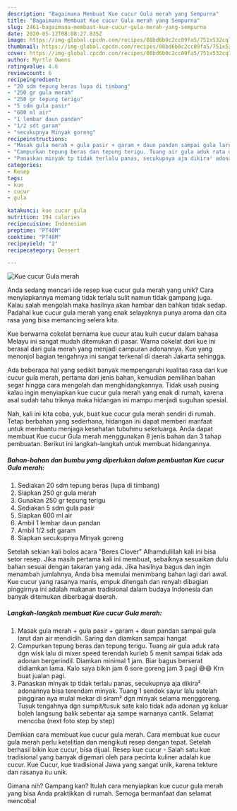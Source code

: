 ```yaml
---
description: "Bagaimana Membuat Kue cucur Gula merah yang Sempurna"
title: "Bagaimana Membuat Kue cucur Gula merah yang Sempurna"
slug: 2461-bagaimana-membuat-kue-cucur-gula-merah-yang-sempurna
date: 2020-05-12T08:08:27.835Z
image: https://img-global.cpcdn.com/recipes/08bd6b0c2cc09fa5/751x532cq70/kue-cucur-gula-merah-foto-resep-utama.jpg
thumbnail: https://img-global.cpcdn.com/recipes/08bd6b0c2cc09fa5/751x532cq70/kue-cucur-gula-merah-foto-resep-utama.jpg
cover: https://img-global.cpcdn.com/recipes/08bd6b0c2cc09fa5/751x532cq70/kue-cucur-gula-merah-foto-resep-utama.jpg
author: Myrtle Owens
ratingvalue: 4.6
reviewcount: 6
recipeingredient:
- "20 sdm tepung beras lupa di timbang"
- "250 gr gula merah"
- "250 gr tepung terigu"
- "5 sdm gula pasir"
- "600 ml air"
- "1 lembar daun pandan"
- "1/2 sdt garam"
- "secukupnya Minyak goreng"
recipeinstructions:
- "Masak gula merah + gula pasir + garam + daun pandan sampai gula larut dan air mendidih. Saring dan diamkan sampai hangat"
- "Campurkan tepung beras dan tepung terigu. Tuang air gula aduk rata dgn wisk lalu di mixer speed terendah kurleb 5 menit sampai tidak ada adonan bergerindil. Diamkan minimal 1 jam. Biar bagus berserat didiamkan lama. Kalo saya bikin jam 6 sore goreng jam 3 pagi 😅😄 Krn buat jualan pagi."
- "Panaskan minyak tp tidak terlalu panas, secukupnya aja dikira² adonannya bisa terendam minyak. Tuang 1 sendok sayur lalu setelah pinggiran nya mulai mekar di siram² dgn minyak selama menggoreng. Tusuk tengahnya dgn sumpit/tusuk sate kalo tidak ada adonan yg keluar boleh langsung balik sebentar aja sampe warnanya cantik. Selamat mencoba (next foto step by step)"
categories:
- Resep
tags:
- kue
- cucur
- gula

katakunci: kue cucur gula 
nutrition: 194 calories
recipecuisine: Indonesian
preptime: "PT40M"
cooktime: "PT48M"
recipeyield: "2"
recipecategory: Dessert

---
```



![Kue cucur Gula merah](https://img-global.cpcdn.com/recipes/08bd6b0c2cc09fa5/751x532cq70/kue-cucur-gula-merah-foto-resep-utama.jpg)

Anda sedang mencari ide resep kue cucur gula merah yang unik? Cara menyiapkannya memang tidak terlalu sulit namun tidak gampang juga. Kalau salah mengolah maka hasilnya akan hambar dan bahkan tidak sedap. Padahal kue cucur gula merah yang enak selayaknya punya aroma dan cita rasa yang bisa memancing selera kita.

Kue berwarna cokelat bernama kue cucur atau kuih cucur dalam bahasa Melayu ini sangat mudah ditemukan di pasar. Warna cokelat dari kue ini berasal dari gula merah yang menjadi campuran adonannya. Kue yang menonjol bagian tengahnya ini sangat terkenal di daerah Jakarta sehingga.

Ada beberapa hal yang sedikit banyak mempengaruhi kualitas rasa dari kue cucur gula merah, pertama dari jenis bahan, kemudian pemilihan bahan segar hingga cara mengolah dan menghidangkannya. Tidak usah pusing kalau ingin menyiapkan kue cucur gula merah yang enak di rumah, karena asal sudah tahu triknya maka hidangan ini mampu menjadi suguhan spesial.


Nah, kali ini kita coba, yuk, buat kue cucur gula merah sendiri di rumah. Tetap berbahan yang sederhana, hidangan ini dapat memberi manfaat untuk membantu menjaga kesehatan tubuhmu sekeluarga. Anda dapat membuat Kue cucur Gula merah menggunakan 8 jenis bahan dan 3 tahap pembuatan. Berikut ini langkah-langkah untuk membuat hidangannya.

<!--inarticleads1-->

##### Bahan-bahan dan bumbu yang diperlukan dalam pembuatan Kue cucur Gula merah:

1. Sediakan 20 sdm tepung beras (lupa di timbang)
1. Siapkan 250 gr gula merah
1. Gunakan 250 gr tepung terigu
1. Sediakan 5 sdm gula pasir
1. Siapkan 600 ml air
1. Ambil 1 lembar daun pandan
1. Ambil 1/2 sdt garam
1. Siapkan secukupnya Minyak goreng


Setelah sekian kali bolos acara &#34;Beres Clover&#34; Alhamdulillah kali ini bisa setor resep. Jika masih pertama kali ini membuat, sebaiknya sesuaikan dulu bahan sesuai dengan takaran yang ada. Jika hasilnya bagus dan ingin menambah jumlahnya, Anda bisa memulai menimbang bahan lagi dari awal. Kue cucur yang rasanya manis, empuk ditengah dan renyah dibagian pinggirnya ini adalah makanan tradisional dalam budaya Indonesia dan banyak ditemukan diberbagai daerah. 

<!--inarticleads2-->

##### Langkah-langkah membuat Kue cucur Gula merah:

1. Masak gula merah + gula pasir + garam + daun pandan sampai gula larut dan air mendidih. Saring dan diamkan sampai hangat
1. Campurkan tepung beras dan tepung terigu. Tuang air gula aduk rata dgn wisk lalu di mixer speed terendah kurleb 5 menit sampai tidak ada adonan bergerindil. Diamkan minimal 1 jam. Biar bagus berserat didiamkan lama. Kalo saya bikin jam 6 sore goreng jam 3 pagi 😅😄 Krn buat jualan pagi.
1. Panaskan minyak tp tidak terlalu panas, secukupnya aja dikira² adonannya bisa terendam minyak. Tuang 1 sendok sayur lalu setelah pinggiran nya mulai mekar di siram² dgn minyak selama menggoreng. Tusuk tengahnya dgn sumpit/tusuk sate kalo tidak ada adonan yg keluar boleh langsung balik sebentar aja sampe warnanya cantik. Selamat mencoba (next foto step by step)


Demikian cara membuat kue cucur gula merah. Cara membuat kue cucur gula merah perlu ketelitian dan mengikuti resep dengan tepat. Setelah berhasil bikin kue cucur, bisa dijual. Resep kue cucur - Salah satu kue tradisional yang banyak digemari oleh para pecinta kuliner adalah kue cucur. Kue Cucur, kue tradisional Jawa yang sangat unik, karena tekture dan rasanya itu unik. 

Gimana nih? Gampang kan? Itulah cara menyiapkan kue cucur gula merah yang bisa Anda praktikkan di rumah. Semoga bermanfaat dan selamat mencoba!
